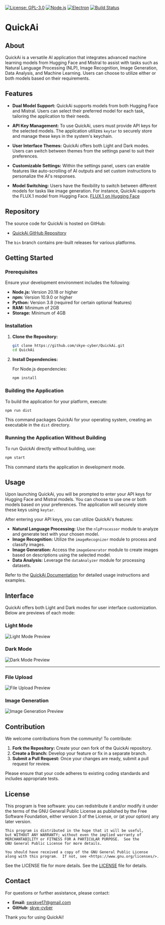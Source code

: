 <!-- Main badges for Electron/JS app -->
[![License: GPL-3.0](https://img.shields.io/badge/License-GPLv3-blue.svg)](https://opensource.org/licenses/GPL-3.0)
[![Node.js](https://img.shields.io/badge/Node.js-16%2B-green.svg)](https://nodejs.org/)
[![Electron](https://img.shields.io/badge/Electron-27%2B-blue.svg)](https://www.electronjs.org/)
[![Build Status](https://img.shields.io/github/actions/workflow/status/skye-cyber/UBookDesktop/build.yml?branch=main)](https://github.com/skye-cyber/UBookDesktop/actions)
<!-- Optional: If Python is a significant part of the app 
[![Python](https://img.shields.io/badge/Python-3.8%2B-blue.svg)](https://www.python.org/)-->

# QuickAi

## About

QuickAi is a versatile AI application that integrates advanced machine learning models from Hugging Face and Mistral to assist with tasks such as Natural Language Processing (NLP), Image Recognition, Image Generation, Data Analysis, and Machine Learning. Users can choose to utilize either or both models based on their requirements.

## Features

- **Dual Model Support:** QuickAi supports models from both Hugging Face and Mistral. Users can select their preferred model for each task, tailoring the application to their needs.

- **API Key Management:** To use QuickAi, users must provide API keys for the selected models. The application utilizes `keytar` to securely store and manage these keys in the system's keychain.

- **User Interface Themes:** QuickAi offers both Light and Dark modes. Users can switch between themes from the settings panel to suit their preferences.

- **Customizable Settings:** Within the settings panel, users can enable features like auto-scrolling of AI outputs and set custom instructions to personalize the AI's responses.

- **Model Switching:** Users have the flexibility to switch between different models for tasks like image generation. For instance, QuickAi supports the FLUX.1 model from Hugging Face. [FLUX.1 on Hugging Face](https://huggingface.co/black-forest-labs/FLUX.1-dev)

## Repository

The source code for QuickAi is hosted on GitHub:

- [QuickAi GitHub Repository](https://github.com/skye-cyber/QuickAi.git)

The `bin` branch contains pre-built releases for various platforms.

## Getting Started

### Prerequisites

Ensure your development environment includes the following:

- **Node.js:** Version 20.18 or higher
- **npm:** Version 10.9.0 or higher
- **Python:** Version 3.8 (required for certain optional features)
- **RAM:** Minimum of 2GB
- **Storage:** Minimum of 4GB

### Installation

1. **Clone the Repository:**

   ```bash
   git clone https://github.com/skye-cyber/QuickAi.git
   cd QuickAi
   ```

2. **Install Dependencies:**

   For Node.js dependencies:

   ```bash
   npm install
   ```

   <!--
   For Python dependencies (if applicable):

   ```bash
   pip install -r requirements.txt
   ```
   -->

### Building the Application

To build the application for your platform, execute:

```bash
npm run dist
```

This command packages QuickAi for your operating system, creating an executable in the `dist` directory.

### Running the Application Without Building

To run QuickAi directly without building, use:

```bash
npm start
```

This command starts the application in development mode.

## Usage

Upon launching QuickAi, you will be prompted to enter your API keys for Hugging Face and Mistral models. You can choose to use one or both models based on your preferences. The application will securely store these keys using `keytar`.

After entering your API keys, you can utilize QuickAi's features:

- **Natural Language Processing:** Use the `nlpProcessor` module to analyze and generate text with your chosen model.
- **Image Recognition:** Utilize the `imageRecognizer` module to process and classify images.
- **Image Generation:** Access the `imageGenerator` module to create images based on descriptions using the selected model.
- **Data Analysis:** Leverage the `dataAnalyzer` module for processing datasets.
<!-- **Machine Learning:** Employ the `mlTrainer` module to train and deploy models.-->

Refer to the [QuickAi Documentation](https://github.com/skye-cyber/QuickAi.git) for detailed usage instructions and examples.

## Interface

QuickAi offers both Light and Dark modes for user interface customization. Below are previews of each mode:

### Light Mode

![Light Mode Preview](./src/common/light-preview.png)

### Dark Mode

![Dark Mode Preview](./src/common/dark-preview.png)

---

### File Upload

![File Upload Preview](./src/common/file-selet-modal.png)

### Image Generation

![Image Generation Preview](./src/common/image-preview.png)

## Contribution

We welcome contributions from the community! To contribute:

1. **Fork the Repository:** Create your own fork of the QuickAi repository.
2. **Create a Branch:** Develop your feature or fix in a separate branch.
3. **Submit a Pull Request:** Once your changes are ready, submit a pull request for review.

Please ensure that your code adheres to existing coding standards and includes appropriate tests.

## License
This program is free software: you can redistribute it and/or modify
    it under the terms of the GNU General Public License as published by
    the Free Software Foundation, either version 3 of the License, or
    (at your option) any later version.

    This program is distributed in the hope that it will be useful,
    but WITHOUT ANY WARRANTY; without even the implied warranty of
    MERCHANTABILITY or FITNESS FOR A PARTICULAR PURPOSE.  See the
    GNU General Public License for more details.

    You should have received a copy of the GNU General Public License
    along with this program.  If not, see <https://www.gnu.org/licenses/>.
    
  See the LICENSE file for more details. See the [LICENSE](LICENSE) file for details.

## Contact

For questions or further assistance, please contact:

- **Email:** [swskye17@gmail.com](mailto:swskye17@gmail.com)
- **GitHub:** [skye-cyber](https://github.com/skye-cyber)

Thank you for using QuickAi!
